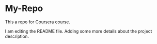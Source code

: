 # My-Repo
This a repo for Coursera course.

I am editing the README file. Adding some more details about the project description.

